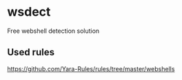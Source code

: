 # wsdect
Free webshell detection solution


## Used rules
https://github.com/Yara-Rules/rules/tree/master/webshells
